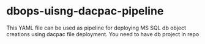 # dbops-uisng-dacpac-pipeline
This YAML file can be used as pipeline for deploying MS SQL db object creations using dacpac file deployment. You need to have db project in repo 
